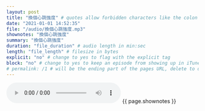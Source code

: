 ```yaml
---
layout: post
title: "換個心跳強度" # quotes allow forbidden characters like the colon
date: "2021-01-01 14:52:35"
file: "/audio/換個心跳強度.mp3"
shownotes: "換個心跳強度"
summary: "換個心跳強度"
duration: "file_duration" # audio length in min:sec
length: "file_length" # filesize in bytes
explicit: "no" # change to yes to flag with the explicit tag
block: "no" # change to yes to keep an episode from showing up in iTunes
# permalink: /1 # will be the ending part of the pages URL, delete to default to the title
---
```


<audio controls>
<source src="{{site.url}}{{site.baseurl}}{{ page.file }}" type="audio/x-mp3">
Your browser does not support the audio element.
</audio>
{{ page.shownotes }}
